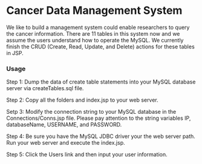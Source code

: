 # Cancer Data Management System
We like to build a management system could enable researchers to query the cancer information. There are 11 tables in this system now and we assume the users understand how to operate the MySQL. We currently finish the CRUD (Create, Read, Update, and Delete) actions for these tables in JSP. 

### Usage
Step 1: Dump the data of create table statements into your MySQL database server via createTables.sql file.

Step 2: Copy all the folders and index.jsp to your web server.

Setp 3: Modify the connection string to your MySQL database in the Connections/Conns.jsp file. Please pay attention to the string variables IP, databaseName, USERNAME, and PASSWORD.

Step 4: Be sure you have the MySQL JDBC driver your the web server path. Run your web server and execute the index.jsp.

Step 5: Click the Users link and then input your user information.